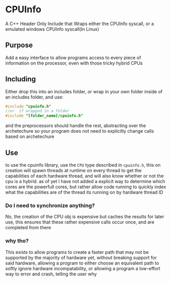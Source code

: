 # CPUInfo
A C++ Header Only Include that Wraps either the CPUInfo syscall, or a emulated windows CPUInfo syscall(In Linux)

## Purpose
Add a easy interface to allow programs access to every piece of information on the processor, even with those tricky hybrid CPUs

## Including
Either drop this into an includes folder, or wrap in your own folder inside of an includes folder, and use:
```cpp
#include "cpuinfo.h"
//or  if wrapped in a folder
#include "{folder_name}/cpuinfo.h"
```
and the preprocessors should handle the rest, abstracting over the archetechure so your program does not need to explicitly change calls based on archetechure

## Use
to use the cpuinfo library, use the `CPU` type described in `cpuinfo.h`, this on creation will spawn threads at runtime on every thread to get the capabilities of each hardware thread, and will also know whether or not the cpu is a hybrid. as of yet I have not added a explicit way to determine which cores are the powerfull cores, but rather allow code running to quickly index what the capabilities are of the thread its running on by hardware thread ID

### Do I need to synchronize anything?
No, the creation of the CPU obj is expensive but caches the results for later use, this ensures that these rather expensive calls occur once, and are completed from there

### why tho?
This exists to allow programs to create a faster path that may not be supported by the majority of hardware yet, without breaking support for said hardware, allowing a program to either choose an equivalent path to softly ignore hardware incompatability, or allowing a program a low-effort way to error and crash, telling the user why
